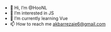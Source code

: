 - 👋 Hi, I’m @HooNL
- 👀 I’m interested in JS
- 🌱 I’m currently learning Vue
- 📫 How to reach me akbarrezaie6@gmail.com

<!---
HooNL/HooNL is a ✨ special ✨ repository because its `README.md` (this file) appears on your GitHub profile.
You can click the Preview link to take a look at your changes.
--->
